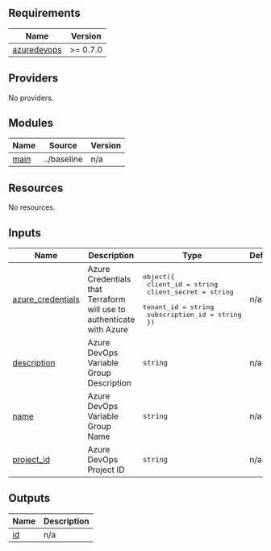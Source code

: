 <!-- BEGIN_TF_DOCS -->
## Requirements

| Name | Version |
|------|---------|
| <a name="requirement_azuredevops"></a> [azuredevops](#requirement\_azuredevops) | >= 0.7.0 |

## Providers

No providers.

## Modules

| Name | Source | Version |
|------|--------|---------|
| <a name="module_main"></a> [main](#module\_main) | ../baseline | n/a |

## Resources

No resources.

## Inputs

| Name | Description | Type | Default | Required |
|------|-------------|------|---------|:--------:|
| <a name="input_azure_credentials"></a> [azure\_credentials](#input\_azure\_credentials) | Azure Credentials that Terraform will use to authenticate with Azure | <pre>object({<br>    client_id       = string<br>    client_secret   = string<br>    tenant_id       = string<br>    subscription_id = string<br>  })</pre> | n/a | yes |
| <a name="input_description"></a> [description](#input\_description) | Azure DevOps Variable Group Description | `string` | n/a | yes |
| <a name="input_name"></a> [name](#input\_name) | Azure DevOps Variable Group Name | `string` | n/a | yes |
| <a name="input_project_id"></a> [project\_id](#input\_project\_id) | Azure DevOps Project ID | `string` | n/a | yes |

## Outputs

| Name | Description |
|------|-------------|
| <a name="output_id"></a> [id](#output\_id) | n/a |
<!-- END_TF_DOCS -->
